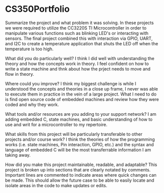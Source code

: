# CS350Portfolio



Summarize the project and what problem it was solving.
In these projects we were required to utilize the CC3220S TI Microcontroller in order to manipulate various functions such as blinking LED's or interacting with sensors.
The final project combined this with interaction via GPIO, UART, and I2C to create a temperature application that shuts the LED off when the temperature is too high.

What did you do particularly well?
I think I did well with understanding the theory and how the concepts work in theory. I feel confident on how to write a state machine and thnk about how the prject needs
to move and flow in theory.

Where could you improve?
I think my biggest challenge is while I understood the concepts and theories in a close up frame, I never was able to execute them in practice in the vein of a large project.
What I need to do is find open source code of embedded machines and review how they were coded and why they work.

What tools and/or resources are you adding to your support network?
I am adding embedded C, state machines, and basic understanding of how to use and writ for a microcontroller to my repertoire.  

What skills from this project will be particularly transferable to other projects and/or course work?
I think the theories of how the programming works (i.e. state machines, Pin interaction, GPIO, etc.) and  the syntax and language of embedded C will be the most transferrable 
information I am taking away.

How did you make this project maintainable, readable, and adaptable?
This project is broken up into sections that are clearly notated by comments.  Important lines are commented to indicate areas where quick changes can be made.  This should allow 
the future case to be able to easily locate and isolate areas in the code to make updates or edits.  
